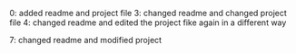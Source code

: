 0: added readme and project file
3: changed readme and changed project file
4: changed readme and edited the project fike again in a different way

7: changed readme and modified project 
